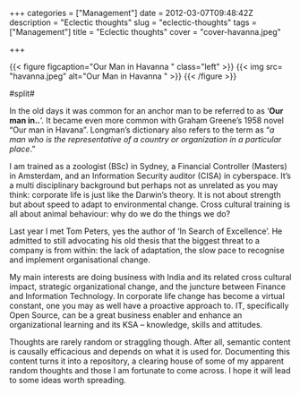 +++
categories = ["Management"]
date = 2012-03-07T09:48:42Z
description = "Eclectic thoughts"
slug = "eclectic-thoughts"
tags = ["Management"]
title = "Eclectic thoughts"
cover = "cover-havanna.jpeg"

+++

{{< figure figcaption="Our Man in Havanna " class="left" >}}
	{{< img src= "havanna.jpeg"  alt="Our Man in Havanna " >}}
{{< /figure >}}

#split#

In the old days it was common for an anchor man to be referred to as ‘**Our man in..**‘. It became even more common with Graham Greene’s 1958 novel “Our man in Havana”. Longman’s dictionary also refers to the term as “*a man who is the representative of a country or organization in a particular place*.”

I am trained as a zoologist (BSc) in Sydney, a Financial Controller (Masters) in Amsterdam, and an Information Security auditor (CISA) in cyberspace. It’s a multi disciplinary background but perhaps not as unrelated as you may think: corporate life is just like the Darwin’s theory. It is not about strength but about speed to adapt to environmental change. Cross cultural training is all about animal behaviour: why do we do the things we do?

Last year I met Tom Peters, yes the author of ‘In Search of Excellence’. He admitted to still advocating his old thesis that the biggest threat to a company is from within: the lack of adaptation, the slow pace to recognise and implement organisational change.

My main interests are doing business with India and its related cross cultural impact, strategic organizational change, and the juncture between Finance and Information Technology. In corporate life change has become a virtual constant, one you may as well have a proactive approach to. IT, specifically Open Source, can be a great business enabler and enhance an organizational learning and its KSA – knowledge, skills and attitudes.

Thoughts are rarely random or straggling though. After all, semantic content is causally efficacious and depends on what it is used for. Documenting this content turns it into a repository, a clearing house of some of my apparent random thoughts and those I am fortunate to come across. I hope it will lead to some ideas worth spreading.